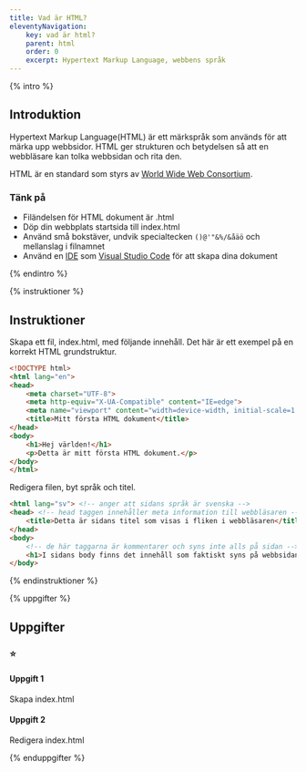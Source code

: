 ```yaml
---
title: Vad är HTML?
eleventyNavigation:
    key: vad är html?
    parent: html
    order: 0
    excerpt: Hypertext Markup Language, webbens språk
---
```


{% intro %}

## Introduktion
Hypertext Markup Language(HTML) är ett märkspråk som används för att märka upp webbsidor.
HTML ger strukturen och betydelsen så att en webbläsare kan tolka webbsidan och rita den.


HTML är en standard som styrs av [World Wide Web Consortium](https://www.w3.org/).

### Tänk på
 - Filändelsen för HTML dokument är .html
 - Döp din webbplats startsida till index.html
 - Använd små bokstäver, undvik specialtecken ```()@'"&%/&åäö``` och mellanslag i filnamnet
 - Använd en [IDE](https://sv.wikipedia.org/wiki/Integrerad_utvecklingsmilj%C3%B6) som [Visual Studio Code](https://code.visualstudio.com/) för att skapa dina dokument

{% endintro %}

{% instruktioner %}

## Instruktioner
Skapa ett fil, index.html, med följande innehåll. Det här är ett exempel på en korrekt HTML grundstruktur.
``` html
<!DOCTYPE html>
<html lang="en">
<head>
    <meta charset="UTF-8">
    <meta http-equiv="X-UA-Compatible" content="IE=edge">
    <meta name="viewport" content="width=device-width, initial-scale=1.0">
    <title>Mitt första HTML dokument</title>
</head>
<body>
    <h1>Hej världen!</h1>
    <p>Detta är mitt första HTML dokument.</p>
</body>
</html>
```

Redigera filen, byt språk och titel.
``` html
<html lang="sv"> <!-- anger att sidans språk är svenska -->
<head> <!-- head taggen innehåller meta information till webbläsaren -->
    <title>Detta är sidans titel som visas i fliken i webbläsaren</title>
</head>
<body>
    <!-- de här taggarna är kommentarer och syns inte alls på sidan -->
    <h1>I sidans body finns det innehåll som faktiskt syns på webbsidan</h1>
</body>
```
{% endinstruktioner %}

{% uppgifter %}

## Uppgifter
### ⭐
#### Uppgift 1

Skapa index.html

#### Uppgift 2

Redigera index.html

{% enduppgifter %}